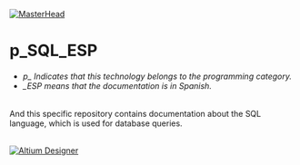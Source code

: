 [![MasterHead](http://dicer0.com/wp-content/uploads/2023/09/SQL-di_cer0-Banner.png)](https://dicer0.com/#skills)
# p_SQL_ESP
<h6 align="justify">
  <ul>
    <li>p_ Indicates that this technology belongs to the programming category.</li>
    <li>_ESP means that the documentation is in Spanish.</li>
  </ul>
</h6>
And this specific repository contains documentation about the SQL language, which is used for database queries.
&nbsp;
<br/>
&nbsp;

[![Altium Designer](http://dicer0.com/wp-content/uploads/2023/09/p_SQL.png)](https://dicer0.com/#skills)

